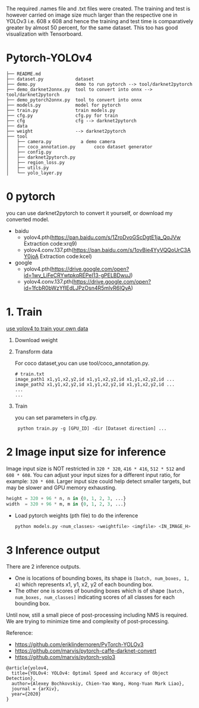 The required .names file and .txt files were created.
The training and test is however carried on image size much larger than the respective one in YOLOv3 i.e. 608 x 608 and hence the training and test time is comparatively greater by almost 50 percent, for the same dataset.
This too has good visualization with Tensorboard.

# Pytorch-YOLOv4

```
├── README.md
├── dataset.py            dataset
├── demo.py               demo to run pytorch --> tool/darknet2pytorch
├── demo_darknet2onnx.py  tool to convert into onnx --> tool/darknet2pytorch
├── demo_pytorch2onnx.py  tool to convert into onnx
├── models.py             model for pytorch
├── train.py              train models.py
├── cfg.py                cfg.py for train
├── cfg                   cfg --> darknet2pytorch
├── data            
├── weight                --> darknet2pytorch
├── tool
│   ├── camera.py           a demo camera
│   ├── coco_annotation.py       coco dataset generator
│   ├── config.py
│   ├── darknet2pytorch.py
│   ├── region_loss.py
│   ├── utils.py
│   └── yolo_layer.py
```

# 0 pytorch
you can use darknet2pytorch to convert it yourself, or download my converted model.

- baidu
    - yolov4.pth(https://pan.baidu.com/s/1ZroDvoGScDgtE1ja_QqJVw Extraction code:xrq9) 
    - yolov4.conv.137.pth(https://pan.baidu.com/s/1ovBie4YyVQQoUrC3AY0joA Extraction code:kcel)
- google
    - yolov4.pth(https://drive.google.com/open?id=1wv_LiFeCRYwtpkqREPeI13-gPELBDwuJ)
    - yolov4.conv.137.pth(https://drive.google.com/open?id=1fcbR0bWzYfIEdLJPzOsn4R5mlvR6IQyA)

# 1. Train

[use yolov4 to train your own data](Use_yolov4_to_train_your_own_data.md)

1. Download weight
2. Transform data

    For coco dataset,you can use tool/coco_annotation.py.
    ```
    # train.txt
    image_path1 x1,y1,x2,y2,id x1,y1,x2,y2,id x1,y1,x2,y2,id ...
    image_path2 x1,y1,x2,y2,id x1,y1,x2,y2,id x1,y1,x2,y2,id ...
    ...
    ...
    ```
3. Train

    you can set parameters in cfg.py.
    ```
     python train.py -g [GPU_ID] -dir [Dataset direction] ...
    ```

# 2 Image input size for inference

Image input size is NOT restricted in `320 * 320`, `416 * 416`, `512 * 512` and `608 * 608`.
You can adjust your input sizes for a different input ratio, for example: `320 * 608`.
Larger input size could help detect smaller targets, but may be slower and GPU memory exhausting.

```py
height = 320 + 96 * n, n in {0, 1, 2, 3, ...}
width  = 320 + 96 * m, m in {0, 1, 2, 3, ...}
```

- Load pytorch weights (pth file) to do the inference

    ```sh
    python models.py <num_classes> <weightfile> <imgfile> <IN_IMAGE_H> <IN_IMAGE_W> <namefile(optional)>
    ```

# 3 Inference output

There are 2 inference outputs.
- One is locations of bounding boxes, its shape is  `[batch, num_boxes, 1, 4]` which represents x1, y1, x2, y2 of each bounding box.
- The other one is scores of bounding boxes which is of shape `[batch, num_boxes, num_classes]` indicating scores of all classes for each bounding box.

Until now, still a small piece of post-processing including NMS is required. We are trying to minimize time and complexity of post-processing.


Reference:
- https://github.com/eriklindernoren/PyTorch-YOLOv3
- https://github.com/marvis/pytorch-caffe-darknet-convert
- https://github.com/marvis/pytorch-yolo3

```
@article{yolov4,
  title={YOLOv4: YOLOv4: Optimal Speed and Accuracy of Object Detection},
  author={Alexey Bochkovskiy, Chien-Yao Wang, Hong-Yuan Mark Liao},
  journal = {arXiv},
  year={2020}
}
```
